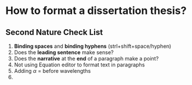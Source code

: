 # How to format a dissertation thesis?

## Second Nature Check List
1. **Binding spaces** and **binding hyphens** (strl+shift+space/hyphen)
2. Does the **leading sentence** make sense?
3. Does the **narrative** at the **end** of a paragraph make a point?
4. Not using Equation editor to format text in paragraphs
5. Adding $\alpha$ = before wavelengths
6.
